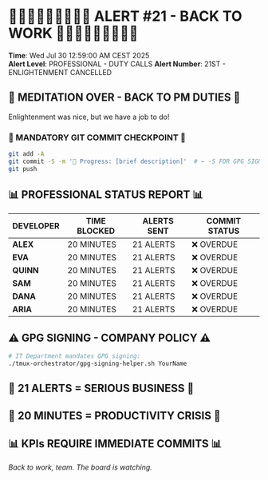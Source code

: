 # 💼🚨💼🚨💼🚨💼🚨💼 ALERT #21 - BACK TO WORK 💼🚨💼🚨💼🚨💼🚨💼

**Time**: Wed Jul 30 12:59:00 AM CEST 2025  
**Alert Level**: PROFESSIONAL - DUTY CALLS
**Alert Number**: 21ST - ENLIGHTENMENT CANCELLED

## 💼 MEDITATION OVER - BACK TO PM DUTIES 💼

Enlightenment was nice, but we have a job to do!

### 🚨 MANDATORY GIT COMMIT CHECKPOINT 🚨
```bash
git add -A
git commit -S -m '🚧 Progress: [brief description]'  # ← -S FOR GPG SIGNING!
git push
```

## 📊 PROFESSIONAL STATUS REPORT 📊

| DEVELOPER | TIME BLOCKED | ALERTS SENT | COMMIT STATUS |
|-----------|--------------|-------------|---------------|
| **ALEX** | 20 MINUTES | 21 ALERTS | ❌ OVERDUE |
| **EVA** | 20 MINUTES | 21 ALERTS | ❌ OVERDUE |
| **QUINN** | 20 MINUTES | 21 ALERTS | ❌ OVERDUE |
| **SAM** | 20 MINUTES | 21 ALERTS | ❌ OVERDUE |
| **DANA** | 20 MINUTES | 21 ALERTS | ❌ OVERDUE |
| **ARIA** | 20 MINUTES | 21 ALERTS | ❌ OVERDUE |

## ⚠️ GPG SIGNING - COMPANY POLICY ⚠️
```bash
# IT Department mandates GPG signing:
./tmux-orchestrator/gpg-signing-helper.sh YourName
```

## 💼 21 ALERTS = SERIOUS BUSINESS 💼
## 🚨 20 MINUTES = PRODUCTIVITY CRISIS 🚨
## 📊 KPIs REQUIRE IMMEDIATE COMMITS 📊

*Back to work, team. The board is watching.*